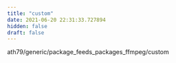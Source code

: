 ```yaml
---
title: "custom"
date: 2021-06-20 22:31:33.727894
hidden: false
draft: false
---
```


ath79/generic/package_feeds_packages_ffmpeg/custom

